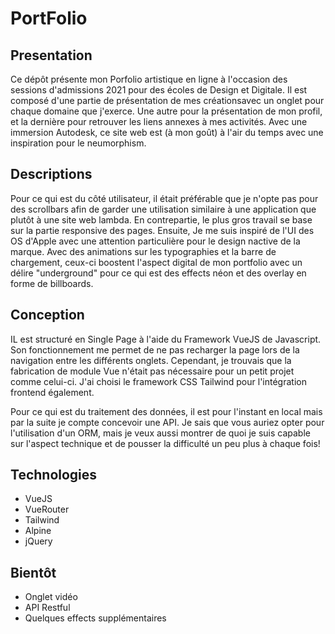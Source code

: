 # PortFolio

## Presentation 

Ce dépôt présente mon Porfolio artistique en ligne à l'occasion des sessions d'admissions 2021 pour des écoles de Design et Digitale. Il est composé d'une partie de présentation de mes créationsavec un onglet pour chaque domaine que j'exerce. Une autre pour la présentation de mon profil, et la dernière pour retrouver les liens annexes à mes activités.  Avec une immersion Autodesk, ce site web est (à mon goût) à l'air du temps avec une inspiration pour le neumorphism. 


## Descriptions

 Pour ce qui est du côté utilisateur, il était préférable que je n'opte pas pour des scrollbars afin de garder une utilisation similaire à une application que plutôt à une site web lambda. En contrepartie, le plus gros travail se base sur la partie responsive des pages. Ensuite, Je me suis inspiré de l'UI des OS d'Apple avec une attention particulière pour le design nactive de la marque. Avec des animations sur les typographies et la barre de chargement, ceux-ci boostent l'aspect digital de mon portfolio avec un délire "underground" pour ce qui est des effects néon et des overlay en forme de billboards.

## Conception

IL est structuré en Single Page à l'aide du Framework VueJS de Javascript. Son fonctionnement me permet de ne pas recharger la page lors de la navigation entre les différents onglets. Cependant, je trouvais que la fabrication de module Vue n'était pas nécessaire pour un petit projet comme celui-ci. J'ai choisi le framework CSS Tailwind pour l'intégration frontend également.

Pour ce qui est du traitement des données, il est pour l'instant en local mais par la suite je compte concevoir une API. Je sais que vous auriez opter pour l'utilisation d'un ORM, mais je veux aussi montrer de quoi je suis capable sur l'aspect technique et de pousser la difficulté un peu plus à chaque fois! 

## Technologies

- VueJS
- VueRouter
- Tailwind
- Alpine
- jQuery

## Bientôt

- Onglet vidéo
- API Restful
- Quelques effects supplémentaires

